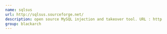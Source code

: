 ```yaml
---
name: sqlsus
url: http://sqlsus.sourceforge.net/
description: open source MySQL injection and takeover tool. URL : http://sqlsus.sourceforge.net/ Groups : blackarch blackarch-exploitation blackarch-webapp
group: blackarch
---
```

